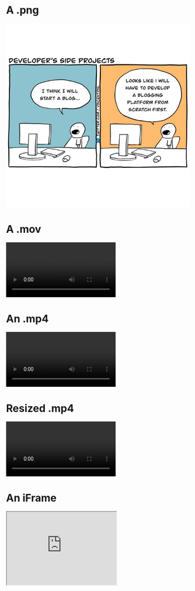 # A .png
![testmov](testpng.png)

# A .mov
![testmov](testmov.mov?loop=1&controls=0&autoplay=1&muted)

# An .mp4
![testmp4](test_mp4.mp4?loop=1&controls=0&autoplay=1&muted)

# Resized .mp4
![testmp4](test_mp4.mp4?loop=1&controls=0&autoplay=1&muted&resize=600,400)

# An iFrame
<div>
  <iframe id="inlineFrameExample"
      title="Inline Frame Example"
      width="300"
      height="200"
      src="https://commons.wikimedia.org/wiki/File:HelloWorld.svg">
  </iframe>
</div>
